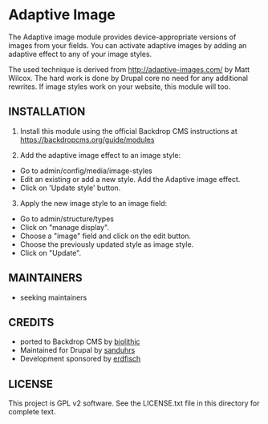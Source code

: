 Adaptive Image
==============

The Adaptive image module provides device-appropriate versions of images from
your fields. You can activate adaptive images by adding an adaptive effect to
any of your image styles.

The used technique is derived from http://adaptive-images.com/ by Matt Wilcox.
The hard work is done by Drupal core no need for any additional rewrites.
If image styles work on your website, this module will too.


INSTALLATION
------------

1. Install this module using the official Backdrop CMS instructions at https://backdropcms.org/guide/modules

2. Add the adaptive image effect to an image style:
- Go to admin/config/media/image-styles
- Edit an existing or add a new style. Add the Adaptive image effect.
- Click on 'Update style' button.

3. Apply the new image style to an image field:
- Go to admin/structure/types
- Click on "manage display".
- Choose a "image" field and click on the edit button.
- Choose the previously updated style as image style.
- Click on "Update".


MAINTAINERS
-----------

- seeking maintainers


CREDITS
-------

- ported to Backdrop CMS by [biolithic](https://github.com/biolithic)
- Maintained for Drupal by [sanduhrs](https://www.drupal.org/u/sanduhrs)
- Development sponsored by [erdfisch](https://erdfisch.de)


LICENSE
-------

This project is GPL v2 software. See the LICENSE.txt file in this directory for
complete text.

